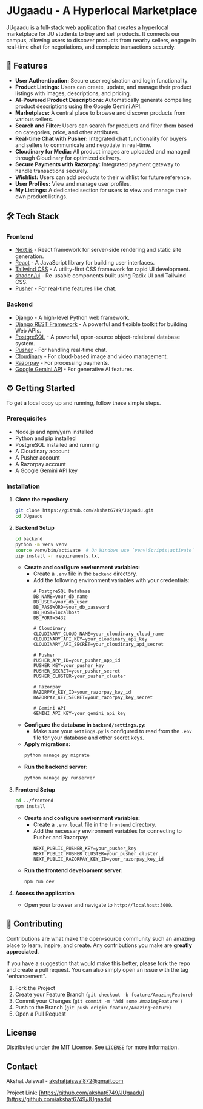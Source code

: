 # JUgaadu - A Hyperlocal Marketplace

JUgaadu is a full-stack web application that creates a hyperlocal marketplace for JU students to buy and sell products. It connects our campus, allowing users to discover products from nearby sellers, engage in real-time chat for negotiations, and complete transactions securely.

## 🚀 Features

  * **User Authentication:** Secure user registration and login functionality.
  * **Product Listings:** Users can create, update, and manage their product listings with images, descriptions, and pricing.
  * **AI-Powered Product Descriptions:** Automatically generate compelling product descriptions using the Google Gemini API.
  * **Marketplace:** A central place to browse and discover products from various sellers.
  * **Search and Filter:** Users can search for products and filter them based on categories, price, and other attributes.
  * **Real-time Chat with Pusher:** Integrated chat functionality for buyers and sellers to communicate and negotiate in real-time.
  * **Cloudinary for Media:** All product images are uploaded and managed through Cloudinary for optimized delivery.
  * **Secure Payments with Razorpay:** Integrated payment gateway to handle transactions securely.
  * **Wishlist:** Users can add products to their wishlist for future reference.
  * **User Profiles:** View and manage user profiles.
  * **My Listings:** A dedicated section for users to view and manage their own product listings.

## 🛠️ Tech Stack

### Frontend

  * [Next.js](https://nextjs.org/) - React framework for server-side rendering and static site generation.
  * [React](https://reactjs.org/) - A JavaScript library for building user interfaces.
  * [Tailwind CSS](https://tailwindcss.com/) - A utility-first CSS framework for rapid UI development.
  * [shadcn/ui](https://ui.shadcn.com/) - Re-usable components built using Radix UI and Tailwind CSS.
  * [Pusher](https://pusher.com/) - For real-time features like chat.

### Backend

  * [Django](https://www.djangoproject.com/) - A high-level Python web framework.
  * [Django REST Framework](https://www.django-rest-framework.org/) - A powerful and flexible toolkit for building Web APIs.
  * [PostgreSQL](https://www.postgresql.org/) - A powerful, open-source object-relational database system.
  * [Pusher](https://pusher.com/) - For handling real-time chat.
  * [Cloudinary](https://cloudinary.com/) - For cloud-based image and video management.
  * [Razorpay](https://razorpay.com/) - For processing payments.
  * [Google Gemini API](https://ai.google.dev/) - For generative AI features.

## ⚙️ Getting Started

To get a local copy up and running, follow these simple steps.

### Prerequisites

  * Node.js and npm/yarn installed
  * Python and pip installed
  * PostgreSQL installed and running
  * A Cloudinary account
  * A Pusher account
  * A Razorpay account
  * A Google Gemini API key

### Installation

1.  **Clone the repository**

    ```sh
    git clone https://github.com/akshat6749/JUgaadu.git
    cd JUgaadu
    ```

2.  **Backend Setup**

    ```sh
    cd backend
    python -m venv venv
    source venv/bin/activate  # On Windows use `venv\Scripts\activate`
    pip install -r requirements.txt
    ```

      * **Create and configure environment variables:**
          * Create a `.env` file in the `backend` directory.
          * Add the following environment variables with your credentials:
            ```env
            # PostgreSQL Database
            DB_NAME=your_db_name
            DB_USER=your_db_user
            DB_PASSWORD=your_db_password
            DB_HOST=localhost
            DB_PORT=5432

            # Cloudinary
            CLOUDINARY_CLOUD_NAME=your_cloudinary_cloud_name
            CLOUDINARY_API_KEY=your_cloudinary_api_key
            CLOUDINARY_API_SECRET=your_cloudinary_api_secret

            # Pusher
            PUSHER_APP_ID=your_pusher_app_id
            PUSHER_KEY=your_pusher_key
            PUSHER_SECRET=your_pusher_secret
            PUSHER_CLUSTER=your_pusher_cluster

            # Razorpay
            RAZORPAY_KEY_ID=your_razorpay_key_id
            RAZORPAY_KEY_SECRET=your_razorpay_key_secret

            # Gemini API
            GEMINI_API_KEY=your_gemini_api_key
            ```
      * **Configure the database in `backend/settings.py`:**
          * Make sure your `settings.py` is configured to read from the `.env` file for your database and other secret keys.
      * **Apply migrations:**
        ```sh
        python manage.py migrate
        ```
      * **Run the backend server:**
        ```sh
        python manage.py runserver
        ```

3.  **Frontend Setup**

    ```sh
    cd ../frontend
    npm install
    ```

      * **Create and configure environment variables:**
          * Create a `.env.local` file in the `frontend` directory.
          * Add the necessary environment variables for connecting to Pusher and Razorpay:
            ```env
            NEXT_PUBLIC_PUSHER_KEY=your_pusher_key
            NEXT_PUBLIC_PUSHER_CLUSTER=your_pusher_cluster
            NEXT_PUBLIC_RAZORPAY_KEY_ID=your_razorpay_key_id
            ```
      * **Run the frontend development server:**
        ```sh
        npm run dev
        ```

4.  **Access the application**

      * Open your browser and navigate to `http://localhost:3000`.

## 🤝 Contributing

Contributions are what make the open-source community such an amazing place to learn, inspire, and create. Any contributions you make are **greatly appreciated**.

If you have a suggestion that would make this better, please fork the repo and create a pull request. You can also simply open an issue with the tag "enhancement".

1.  Fork the Project
2.  Create your Feature Branch (`git checkout -b feature/AmazingFeature`)
3.  Commit your Changes (`git commit -m 'Add some AmazingFeature'`)
4.  Push to the Branch (`git push origin feature/AmazingFeature`)
5.  Open a Pull Request

## License

Distributed under the MIT License. See `LICENSE` for more information.

## Contact

Akshat Jaiswal - akshatjaiswal872@gmail.com

Project Link: [https://github.com/akshat6749/JUgaadu](https://github.com/akshat6749/JUgaadu)
